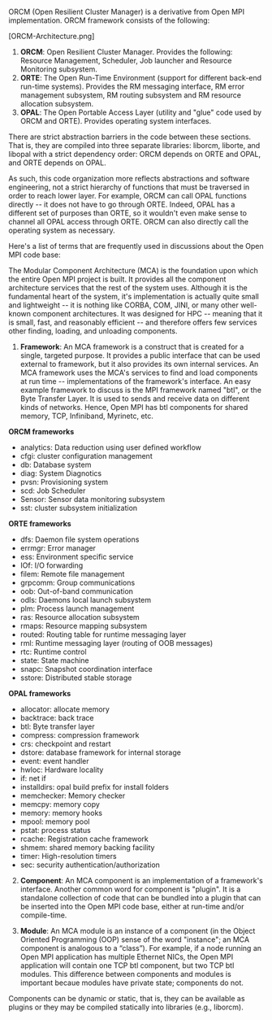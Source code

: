 ORCM (Open Resilient Cluster Manager) is a derivative from Open MPI implementation. ORCM framework consists of the following:

[ORCM-Architecture.png]

1. **ORCM**: Open Resilient Cluster Manager. Provides the following: Resource Management, Scheduler, Job launcher and Resource Monitoring subsystem.
2. **ORTE**: The Open Run-Time Environment (support for different back-end run-time systems). Provides the RM messaging interface, RM error management subsystem, RM routing subsystem and RM resource allocation subsystem.
3. **OPAL**: The Open Portable Access Layer (utility and "glue" code used by ORCM and ORTE). Provides operating system interfaces.

There are strict abstraction barriers in the code between these sections. That is, they are compiled into three separate libraries: liborcm, liborte, and libopal with a strict dependency order: ORCM depends on ORTE and OPAL, and ORTE depends on OPAL.

As such, this code organization more reflects abstractions and software engineering, not a strict hierarchy of functions that must be traversed in order to reach lower layer. For example, ORCM can call OPAL functions directly -- it does not have to go through ORTE. Indeed, OPAL has a different set of purposes than ORTE, so it wouldn't even make sense to channel all OPAL access through ORTE. ORCM can also directly call the operating system as necessary.

Here's a list of terms that are frequently used in discussions about the Open MPI code base:

The Modular Component Architecture (MCA) is the foundation upon which the entire Open MPI project is built. It provides all the component architecture services that the rest of the system uses. Although it is the fundamental heart of the system, it's implementation is actually quite small and lightweight -- it is nothing like CORBA, COM, JINI, or many other well-known component architectures. It was designed for HPC -- meaning that it is small, fast, and reasonably efficient -- and therefore offers few services other finding, loading, and unloading components.

1. **Framework**: An MCA framework is a construct that is created for a single, targeted purpose. It provides a public interface that can be used external to framework, but it also provides its own internal services. An MCA framework uses the MCA's services to find and load components at run time -- implementations of the framework's interface. An easy example framework to discuss is the MPI framework named "btl", or the Byte Transfer Layer. It is used to sends and receive data on different kinds of networks. Hence, Open MPI has btl components for shared memory, TCP, Infiniband, Myrinetc, etc.

**ORCM frameworks**

* analytics: Data reduction using user defined workflow
* cfgi: cluster configuration management
* db: Database system
* diag: System Diagnotics
* pvsn: Provisioning system
* scd: Job Scheduler
* Sensor: Sensor data monitoring subsystem
* sst: cluster subsystem initialization

**ORTE frameworks**

* dfs: Daemon file system operations
* errmgr: Error manager
* ess: Environment specific service
* IOf: I/O forwarding
* filem: Remote file management
* grpcomm: Group communications
* oob: Out-of-band communication
* odls: Daemons local launch subsystem
* plm: Process launch management
* ras: Resource allocation subsystem
* rmaps: Resource mapping subsystem
* routed: Routing table for runtime messaging layer
* rml: Runtime messaging layer (routing of OOB messages)
* rtc: Runtime control 
* state: State machine
* snapc: Snapshot coordination interface
* sstore: Distributed stable storage

**OPAL frameworks**

* allocator: allocate memory
* backtrace: back trace
* btl: Byte transfer layer
* compress: compression framework
* crs: checkpoint and restart
* dstore: database framework for internal storage
* event: event handler
* hwloc: Hardware locality
* if: net if
* installdirs: opal build prefix for install folders
* memchecker: Memory checker
* memcpy: memory copy
* memory: memory hooks
* mpool: memory pool
* pstat: process status
* rcache: Registration cache framework
* shmem: shared memory backing facility
* timer: High-resolution timers
* sec: security authentication/authorization

2. **Component**: An MCA component is an implementation of a framework's interface. Another common word for component is "plugin". It is a standalone collection of code that can be bundled into a plugin that can be inserted into the Open MPI code base, either at run-time and/or compile-time.

3. **Module**: An MCA module is an instance of a component (in the Object Oriented Programming (OOP) sense of the word "instance"; an MCA component is analogous to a “class”). For example, if a node running an Open MPI application has multiple Ethernet NICs, the Open MPI application will contain one TCP btl component, but two TCP btl modules. This difference between components and modules is important becaue modules have private state; components do not.

Components can be dynamic or static, that is, they can be available as plugins or they may be compiled statically into libraries (e.g., liborcm).
